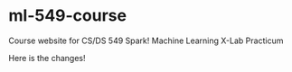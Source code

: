 # ml-549-course
Course website for CS/DS 549 Spark! Machine Learning X-Lab Practicum


Here is the changes!

